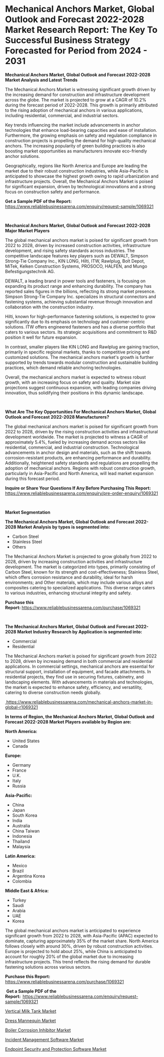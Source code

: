 <p><h1>Mechanical Anchors Market, Global Outlook and Forecast 2022-2028 Market Research Report: The Key To Successful Business Strategy Forecasted for Period from 2024 - 2031</h1></p><p><strong>Mechanical Anchors Market, Global Outlook and Forecast 2022-2028 Market Analysis and Latest Trends</strong></p>
<p><p>The Mechanical Anchors Market is witnessing significant growth driven by the increasing demand for construction and infrastructure development across the globe. The market is projected to grow at a CAGR of 10.2% during the forecast period of 2022-2028. This growth is primarily attributed to the rising adoption of mechanical anchors in various applications, including residential, commercial, and industrial sectors.</p><p>Key trends influencing the market include advancements in anchor technologies that enhance load-bearing capacities and ease of installation. Furthermore, the growing emphasis on safety and regulation compliance in construction projects is propelling the demand for high-quality mechanical anchors. The increasing popularity of green building practices is also boosting market opportunities as manufacturers innovate eco-friendly anchor solutions.</p><p>Geographically, regions like North America and Europe are leading the market due to their robust construction industries, while Asia-Pacific is anticipated to showcase the highest growth owing to rapid urbanization and infrastructure projects. Overall, the Mechanical Anchors Market is poised for significant expansion, driven by technological innovations and a strong focus on construction safety and performance.</p></p>
<p><strong>Get a Sample PDF of the Report:&nbsp;</strong> <a href="https://www.reliablebusinessarena.com/enquiry/request-sample/1069321">https://www.reliablebusinessarena.com/enquiry/request-sample/1069321</a></p>
<p>&nbsp;</p>
<p><strong>Mechanical Anchors Market, Global Outlook and Forecast 2022-2028 Major Market Players</strong></p>
<p><p>The global mechanical anchors market is poised for significant growth from 2022 to 2028, driven by increased construction activities, infrastructure development, and rising safety standards across industries. The competitive landscape features key players such as DEWALT, Simpson Strong-Tie Company Inc., KIN LONG, Hilti, ITW, Rawlplug, Bolt Depot, MiTek, Kelken Construction Systems, PROSOCO, HALFEN, and Mungo Befestigungstechnik AG.</p><p>DEWALT, a leading brand in power tools and fasteners, is focusing on expanding its product range and enhancing durability. The company has reported sales figures in the billions, reflecting its strong market presence. Simpson Strong-Tie Company Inc. specializes in structural connectors and fastening systems, achieving substantial revenue through innovation and collaboration with the construction industry.</p><p>Hilti, known for high-performance fastening solutions, is expected to grow significantly due to its emphasis on technology and customer-centric solutions. ITW offers engineered fasteners and has a diverse portfolio that caters to various sectors. Its strategic acquisitions and commitment to R&D position it well for future expansion.</p><p>In contrast, smaller players like KIN LONG and Rawlplug are gaining traction, primarily in specific regional markets, thanks to competitive pricing and customized solutions. The mechanical anchors market's growth is further supported by trends towards modular construction and sustainable building practices, which demand reliable anchoring technologies.</p><p>Overall, the mechanical anchors market is expected to witness robust growth, with an increasing focus on safety and quality. Market size projections suggest continuous expansion, with leading companies driving innovation, thus solidifying their positions in this dynamic landscape.</p></p>
<p>&nbsp;</p>
<p><strong>What Are The Key Opportunities For Mechanical Anchors Market, Global Outlook and Forecast 2022-2028 Manufacturers?</strong></p>
<p><p>The global mechanical anchors market is poised for significant growth from 2022 to 2028, driven by the rising construction activities and infrastructural development worldwide. The market is projected to witness a CAGR of approximately 5.4%, fueled by increasing demand across sectors like residential, commercial, and industrial construction. Technological advancements in anchor design and materials, such as the shift towards corrosion-resistant products, are enhancing performance and durability. Additionally, heightened safety standards and regulations are propelling the adoption of mechanical anchors. Regions with robust construction growth, particularly in Asia-Pacific and North America, will lead market expansion during this forecast period.</p></p>
<p><strong>Inquire or Share Your Questions If Any Before Purchasing This Report:</strong> <a href="https://www.reliablebusinessarena.com/enquiry/pre-order-enquiry/1069321">https://www.reliablebusinessarena.com/enquiry/pre-order-enquiry/1069321</a></p>
<p>&nbsp;</p>
<p><strong>Market Segmentation</strong></p>
<p><strong>The Mechanical Anchors Market, Global Outlook and Forecast 2022-2028 Market Analysis by types is segmented into:</strong></p>
<p><ul><li>Carbon Steel</li><li>Stainless Steel</li><li>Others</li></ul></p>
<p><p>The Mechanical Anchors Market is projected to grow globally from 2022 to 2028, driven by increasing construction activities and infrastructure development. The market is categorized into types, primarily consisting of Carbon Steel, known for its strength and cost-effectiveness; Stainless Steel, which offers corrosion resistance and durability, ideal for harsh environments; and Other materials, which may include various alloys and composites catering to specialized applications. This diverse range caters to various industries, enhancing structural integrity and safety.</p></p>
<p><strong>Purchase this Report:&nbsp;</strong><a href="https://www.reliablebusinessarena.com/purchase/1069321">https://www.reliablebusinessarena.com/purchase/1069321</a></p>
<p>&nbsp;</p>
<p><strong>The Mechanical Anchors Market, Global Outlook and Forecast 2022-2028 Market Industry Research by Application is segmented into:</strong></p>
<p><ul><li>Commercial</li><li>Residential</li></ul></p>
<p><p>The Mechanical Anchors market is poised for significant growth from 2022 to 2028, driven by increasing demand in both commercial and residential applications. In commercial settings, mechanical anchors are essential for structural support, installation of equipment, and facade attachments. In residential projects, they find use in securing fixtures, cabinetry, and landscaping elements. With advancements in materials and technologies, the market is expected to enhance safety, efficiency, and versatility, catering to diverse construction needs globally.</p></p>
<p><a href="https://www.reliablebusinessarena.com/mechanical-anchors-market-in-global-r1069321">&nbsp;https://www.reliablebusinessarena.com/mechanical-anchors-market-in-global-r1069321</a></p>
<p><strong>In terms of Region, the Mechanical Anchors Market, Global Outlook and Forecast 2022-2028 Market Players available by Region are:</strong></p>
<p>
    <p> <strong> North America: </strong>
        <ul>
            <li>United States</li>
            <li>Canada</li>
        </ul>
        </p> 
    <p> <strong> Europe: </strong>
        <ul>
            <li>Germany</li>
            <li>France</li>
            <li>U.K.</li>
            <li>Italy</li>
            <li>Russia</li>
        </ul>
        </p> 
    <p> <strong> Asia-Pacific: </strong>
        <ul>
            <li>China</li>
            <li>Japan</li>
            <li>South Korea</li>
            <li>India</li>
            <li>Australia</li>
            <li>China Taiwan</li>
            <li>Indonesia</li>
            <li>Thailand</li>
            <li>Malaysia</li>
        </ul>
        </p> 
    <p> <strong> Latin America: </strong>
        <ul>
            <li>Mexico</li>
            <li>Brazil</li>
            <li>Argentina Korea</li>
            <li>Colombia</li>
        </ul>
        </p> 
    <p> <strong> Middle East & Africa: </strong>
        <ul>
            <li>Turkey</li>
            <li>Saudi</li>
            <li>Arabia</li>
            <li>UAE</li>
            <li>Korea</li>
        </ul>
    </p>
    </p>
<p><p>The global mechanical anchors market is anticipated to experience significant growth from 2022 to 2028, with Asia-Pacific (APAC) expected to dominate, capturing approximately 35% of the market share. North America follows closely with around 30%, driven by robust construction activities. Europe is projected to hold about 25%, while China is anticipated to account for roughly 20% of the global market due to increasing infrastructure projects. This trend reflects the rising demand for durable fastening solutions across various sectors.</p></p>
<p><strong>Purchase this Report: </strong><a href="https://www.reliablebusinessarena.com/purchase/1069321">https://www.reliablebusinessarena.com/purchase/1069321</a></p>
<p>&nbsp;<strong>Get a Sample PDF of the Report:&nbsp;&nbsp;</strong><a href="https://www.reliablebusinessarena.com/enquiry/request-sample/1069321">https://www.reliablebusinessarena.com/enquiry/request-sample/1069321</a></p>
<p><strong></strong></p>
<p><p><a href="https://medium.com/@edward.butler98876/the-global-vertical-milk-tank-market-is-at-the-forefront-of-innovation-driving-rapid-industry-0b48e6178614">Vertical Milk Tank Market</a></p><p><a href="https://medium.com/@staceyhilll67/this-report-on-dress-mannequin-market-is-a-comprehensive-analysis-of-market-shares-strategies-40b44fe1a756">Dress Mannequin Market</a></p><p><a href="https://issuu.com/reportprime-2/docs/boiler-corrosion-inhibitor-market-s_adbbe7a775a391">Boiler Corrosion Inhibitor Market</a></p><p><a href="https://www.linkedin.com/pulse/insights-incident-management-software-market-size-which-expanding-agije?trackingId=2jtyT%2FltSji%2BBhPjeJ6mag%3D%3D">Incident Management Software Market</a></p><p><a href="https://www.linkedin.com/pulse/how-endpoint-security-protection-software-market-changing-from-0yrmc?trackingId=vh5w1jYtQDGcbK8zJProdg%3D%3D">Endpoint Security and Protection Software Market</a></p></p>